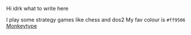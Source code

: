 Hi idrk what to write here

I play some strategy games like chess and dos2
My fav colour is `#ff9506`
[Monkeytype](https://monkeytype.com/profile/LichX)
